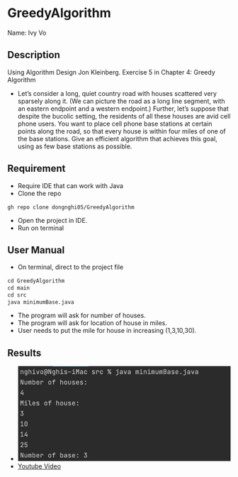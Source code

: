 # GreedyAlgorithm
Name: Ivy Vo

## Description
Using Algorithm Design Jon Kleinberg. Exercise 5 in Chapter 4: Greedy Algorithm
- Let’s consider a long, quiet country road with houses scattered very
sparsely along it. (We can picture the road as a long line segment, with
an eastern endpoint and a western endpoint.) Further, let’s suppose that
despite the bucolic setting, the residents of all these houses are avid cell
phone users. You want to place cell phone base stations at certain points
along the road, so that every house is within four miles of one of the base
stations.
Give an efficient algorithm that achieves this goal, using as few base
stations as possible.

## Requirement
- Require IDE that can work with Java
- Clone the repo
```
gh repo clone dongnghi05/GreedyAlgorithm
```
- Open the project in IDE.
- Run on terminal

## User Manual
- On terminal, direct to the project file
```
cd GreedyAlgorithm
cd main
cd src
java minimumBase.java
```
- The program will ask for number of houses. 
- The program will ask for location of house in miles.
- User needs to put the mile for house in increasing (1,3,10,30).

## Results
- ![alt text](GreedySS.png)
- [Youtube Video](https://www.youtube.com/watch?v=R-u3jyu1gfg) 

